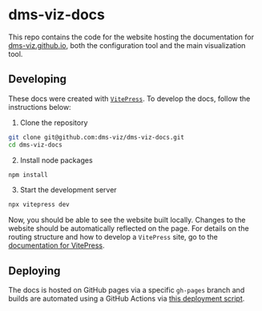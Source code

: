 # dms-viz-docs

This repo contains the code for the website hosting the documentation for [dms-viz.github.io](dms-viz.github.io), both the configuration tool and the main visualization tool.

## Developing

These docs were created with [`VitePress`](https://vitepress.dev/). To develop the docs, follow the instructions below:

1. Clone the repository

```bash
git clone git@github.com:dms-viz/dms-viz-docs.git
cd dms-viz-docs
```

2. Install node packages

```bash
npm install
```

3. Start the development server

```bash
npx vitepress dev
```

Now, you should be able to see the website built locally. Changes to the website should be automatically reflected on the page. For details on the routing structure and how to develop a `VitePress` site, go to the [documentation for VitePress](https://vitepress.dev/guide/getting-started).

## Deploying

The docs is hosted on GitHub pages via a specific `gh-pages` branch and builds are automated using a GitHub Actions via [this deployment script](/.github/workflows/deploy.yml).
